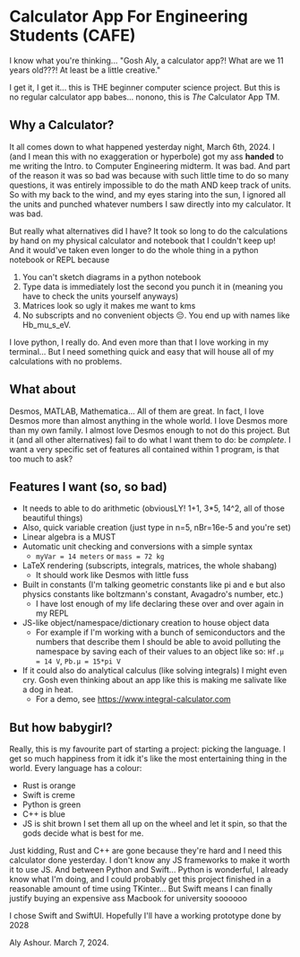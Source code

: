 # Calculator App For Engineering Students (CAFE)
I know what you're thinking...
"Gosh Aly, a calculator app?! What are we 11 years old???! At least be a little creative."

I get it, I get it... this is THE beginner computer science project. But this is no regular calculator app babes... nonono, this is *The* Calculator App TM.

## Why a Calculator?
It all comes down to what happened yesterday night, March 6th, 2024.
I (and I mean this with no exaggeration or hyperbole) got my ass **handed** to me writing the Intro. to Computer Engineering midterm. 
It was bad. 
And part of the reason it was so bad was because with such little time to do so many questions, it was entirely impossible to do the math AND keep track of units. 
So with my back to the wind, and my eyes staring into the sun, I ignored all the units and punched whatever numbers I saw directly into my calculator.
It was bad.

But really what alternatives did I have?
It took so long to do the calculations by hand on my physical calculator and notebook that I couldn't keep up!
And it would've taken even longer to do the whole thing in a python notebook or REPL because
1. You can't sketch diagrams in a python notebook
2. Type data is immediately lost the second you punch it in (meaning you have to check the units yourself anyways)
3. Matrices look so ugly it makes me want to kms
4. No subscripts and no convenient objects 😔. You end up with names like Hb_mu_s_eV.

I love python, I really do. And even more than that I love working in my terminal...
But I need something quick and easy that will house all of my calculations with no problems.

## What about <insert alternative here>
Desmos, MATLAB, Mathematica...
All of them are great. In fact, I love Desmos more than almost anything in the whole world. I love Desmos more than my own family. I almost love Desmos enough to not do this project. But it (and all other alternatives) fail to do what I want them to do: be *complete*.
I want a very specific set of features all contained within 1 program, is that too much to ask?

## Features I want (so, so bad)
- It needs to able to do arithmetic (obviousLY! 1+1, 3\*5, 14^2, all of those beautiful things)
- Also, quick variable creation (just type in n=5, nBr=16e-5 and you're set)
- Linear algebra is a MUST
- Automatic unit checking and conversions with a simple syntax
    - `myVar = 14 meters` or `mass = 72 kg`
- LaTeX rendering (subscripts, integrals, matrices, the whole shabang)
    - It should work like Desmos with little fuss
- Built in constants (I'm talking geometric constants like pi and e but also physics constants like boltzmann's constant, Avagadro's number, etc.)
    - I have lost enough of my life declaring these over and over again in my REPL
- JS-like object/namespace/dictionary creation to house object data
    - For example if I'm working with a bunch of semiconductors and the numbers that describe them I should be able to avoid polluting the namespace by saving each of their values to an object like so:
    `Hf.μ = 14 V`, `Pb.μ = 15*pi V`
- If it could also do analytical calculus (like solving integrals) I might even cry. Gosh even thinking about an app like this is making me salivate like a dog in heat.
    - For a demo, see https://www.integral-calculator.com

## But how babygirl?
Really, this is my favourite part of starting a project: picking the language.
I get so much happiness from it idk it's like the most entertaining thing in the world.
Every language has a colour:
- Rust is orange
- Swift is creme
- Python is green
- C++ is blue
- JS is shit brown
I set them all up on the wheel and let it spin, so that the gods decide what is best for me.

Just kidding, Rust and C++ are gone because they're hard and I need this calculator done yesterday.
I don't know any JS frameworks to make it worth it to use JS.
And between Python and Swift...
Python is wonderful, I already know what I'm doing, and I could probably get this project finished in a reasonable amount of time using TKinter...
But Swift means I can finally justify buying an expensive ass Macbook for university soooooo

I chose Swift and SwiftUI.
Hopefully I'll have a working prototype done by 2028

Aly Ashour. March 7, 2024.
